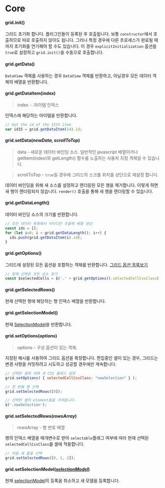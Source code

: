 # Core

#### grid.init()

그리드 초기화 합니다. 플러그인들이 등록된 후 호출됩니다. 보통 `constructor`에서 호출하므로 따로 호출하지 않아도 됩니다. 그러나 특정 경우에 다른 프로세스가 완료될 때까지 초기화를 연기해야 할 수도 있습니다. 이 경우 `explicitInitialization` 옵션을 `true`로 설정하고 `grid.init()`을 수동으로 호출합니다.

#### grid.getData()

`DataView` 객체를 사용하는 경우 `DataView` 객체를 반환하고, 아닐경우 모든 데이터 객체의 배열을 반환합니다.

#### grid.getDataItem(index)

> index - .아이템 인덱스

인덱스에 해당하는 아이템을 반환합니다.

```javascript
// Get the id of the 15th item
var id15 = grid.getDataItem(14).id;
```

#### grid.**setData**(_newData, scrollToTop_)

> data - 새로운 데이터 바인딩 소스. 일반적인 javascript 배열이거나 getItem(index)와 getLength() 함수를 노출하는 사용자 지정 객체일 수 있습니다.

> scrollToTop - `true`일 경우에 그리드의 스크롤 위치를 상단으로 재설정 합니다.

데이터 바인딩을 위해 새 소스를 설정하고 렌더링된 모든 행을 제거합니다. 이렇게 하면 새 행이 렌더링되지 않습니다. `render()` 호출을 통해 새 행을 렌더링할 수 있습니다.

#### grid.**getDataLength**()

데이터 바인딩 소스의 크기를 반환합니다.

```javascript
// 모든 데이터 목록에서 아이디만 추출해 배열 생성
const ids = [];
for (let i=0; i < grid.getDataLength(); i++) {
  ids.push(grid.getDataItem(i).id);
}
```

#### grid.**getOptions**()

그리드에 설정된 모든 옵션을 포함하는 객체를 반환합니다. [그리드 옵션 목록보기](https://github.com/6pac/SlickGrid/wiki/Grid-Options)

```javascript
// 현재 선택된 모든 요소 찾기
const $selectedCells = $('.' + grid.getOptions().selectedCellCssClass);
```

#### grid.**getSelectedRows**()

현재 선택한 행에 해당하는 행 인덱스 배열을 반환합니다.

#### grid.**getSelectionModel**()

현재 [SelectionModel](https://github.com/6pac/SlickGrid/wiki/Handling-selection)을 반환합니다.

#### grid.**setOptions**(_options_)

> options - 구성 옵션이 있는 객체.

지정된 해시를 사용하여 그리드 옵션을 확장합니다. 편집중인 셀이 있는 경우, 그리드는 변경 사항을 커밋하려고 시도하고 성공할 경우에만 계속합니다.

```javascript
// 선택한 셀에 대해 새 CSS 클래스 설정
grid.setOptions( { selectedCellCssClass: "newSelection" } );

// 첫 번째 행 선택
grid.setSelectedRows([0]);

// 선택한 셀의 element들을 가져옵니다.
$('.newSelection');
```

#### grid.**setSelectedRows**(_rowsArray_)

> rowsArray - 행 번호 배열

행의 인덱스 배열을 매개변수로 받아 `selectable`플래그 여부에 따라 현재 선택된 `selectedCellCssClass`를 셀에 적용합니다.

```javascript
// 처음 세 줄을 선택
grid.setSelectedRows([0, 1, 2]);
```

#### grid.**setSelectionModel**([_selectionModel_](https://github.com/6pac/SlickGrid/wiki/Handling-selection))

현재 [selectionModel](https://github.com/6pac/SlickGrid/wiki/Handling-selection)의 등록을 취소하고 새 모델을 등록합니다.
